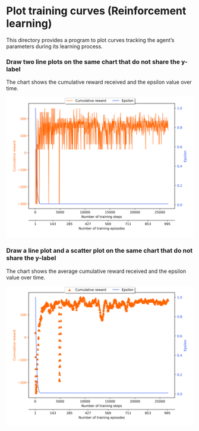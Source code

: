 # Plot training curves (Reinforcement learning)

This directory provides a program to plot curves tracking the agent’s parameters during its learning process.

### Draw two line plots on the same chart that do not share the y-label
The chart shows the cumulative reward received and the epsilon value over time.

<p align="center">
<img src="plots/trn_curve_0_re.png" alt="drawing" width="600"/>
</p>

### Draw a line plot and a scatter plot on the same chart that do not share the y-label
The chart shows the average cumulative reward received and the epsilon value over time.

<p align="center">
<img src="plots/trn_curve_0_re_avg.png" alt="drawing" width="600"/>
</p>

